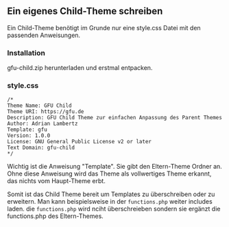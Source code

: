 
## Ein eigenes Child-Theme schreiben

Ein Child-Theme benötigt im Grunde nur eine style.css Datei mit den passenden Anweisungen.

### Installation

gfu-child.zip herunterladen und erstmal entpacken.

### style.css

```
/* 
Theme Name: GFU Child 
Theme URI: https://gfu.de 
Description: GFU Child Theme zur einfachen Anpassung des Parent Themes 
Author: Adrian Lambertz 
Template: gfu 
Version: 1.0.0 
License: GNU General Public License v2 or later 
Text Domain: gfu-child
*/
```

Wichtig ist die Anweisung "Template". Sie gibt den Eltern-Theme Ordner an. Ohne diese Anweisung wird das Theme als vollwertiges Theme erkannt, das nichts vom Haupt-Theme erbt.

Somit ist das Child Theme bereit um Templates zu überschreiben oder zu erweitern. Man kann beispielsweise in der `functions.php` weiter includes laden. die `functions.php` wird nciht überschreieben sondern sie ergänzt die functions.php des Eltern-Themes.
